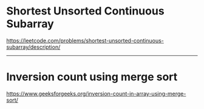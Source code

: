 # Shortest Unsorted Continuous Subarray

https://leetcode.com/problems/shortest-unsorted-continuous-subarray/description/

---

# Inversion count using merge sort

https://www.geeksforgeeks.org/inversion-count-in-array-using-merge-sort/
